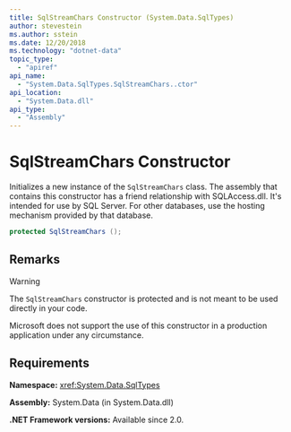 ```yaml
---
title: SqlStreamChars Constructor (System.Data.SqlTypes)
author: stevestein
ms.author: sstein
ms.date: 12/20/2018
ms.technology: "dotnet-data"
topic_type:
  - "apiref"
api_name:
  - "System.Data.SqlTypes.SqlStreamChars..ctor"
api_location:
  - "System.Data.dll"
api_type:
  - "Assembly"
---
```

# SqlStreamChars Constructor

Initializes a new instance of the `SqlStreamChars` class. The assembly that contains this constructor has a friend relationship with SQLAccess.dll. It's intended for use by SQL Server. For other databases, use the hosting mechanism provided by that database.

```csharp
protected SqlStreamChars ();
```

## Remarks

> [!WARNING]
> The `SqlStreamChars` constructor is protected and is not meant to be used directly in your code.
>
> Microsoft does not support the use of this constructor in a production application under any circumstance.

## Requirements

**Namespace:** <xref:System.Data.SqlTypes>

**Assembly:** System.Data (in System.Data.dll)

**.NET Framework versions:** Available since 2.0.
